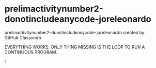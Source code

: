 # prelimactivitynumber2-donotincludeanycode-joreleonardo
prelimactivitynumber2-donotincludeanycode-joreleonardo created by GitHub Classroom

EVERYTHING WORKS. ONLY THING MISSING IS THE LOOP TO RUN A CONTINUOUS PROGRAM.

!
